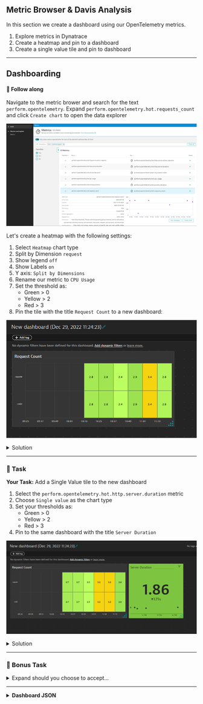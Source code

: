 ## Metric Browser & Davis Analysis

In this section we create a dashboard using our OpenTelemetry metrics. 

1. Explore metrics in Dynatrace
1. Create a heatmap and pin to a dashboard
1. Create a single value tile and pin to dashboard

---

## Dashboarding

#### 📌 Follow along

Navigate to the metric brower and search for the text `perform.opentelemetry`. Expand `perform.opentelemetry.hot.requests_count` and click `Create chart` to open the data explorer

![Settings](../../../assets/images/03-02-metric_browser.png)

Let's create a heatmap with the following settings:
1. Select `Heatmap` chart type
1. Split by Dimension `request`
1. Show legend `off`
1. Show Labels `on`
1. Y axis: `Split by Dimensions`
1. Rename our metric to `CPU Usage`
1. Set the threshold as:
   - Green > 0
   - Yellow > 2
   - Red > 3
1. Pin the tile with the title `Request Count` to a new dashboard:

![Settings](../../../assets/images/03-02-heatmap.png)

<details>
  <summary>Solution</summary>
  
  ![Settings](../../../assets/images/03-02-heatmap_solution.png)

</details>

---

### 📌 Task

**Your Task:** Add a Single Value tile to the new dashboard

1. Select the `perform.opentelemetry.hot.http.server.duration` metric
1. Choose `Single value` as the chart type
1. Set your thresholds as:
   * Green > 0
   * Yellow > 2
   * Red > 3 
1. Pin to the same dashboard with the title `Server Duration`

![Settings](../../../assets/images/03-02-single_value.png)

<details>
  <summary>Solution</summary>
  
  ![Settings](../../../assets/images/03-02-singleValue_solution.png)

</details>

---

### 📌 Bonus Task

<details>
  <summary>Expand should you choose to accept...</summary>

Add another tile, a Honeycomb, with the metric `perform.opentelemetry.hot.cpu_usage` showing the labels and setting thresholds. Rename the metric to `CPU Usage` and pin this to the dashboard with the title `CPU Usage` and rename the dashboard to `Python App Overview`. 

Your dashboard should look similar to this:

![Settings](../../../assets/images/03-02-dashboard.png)

</details>

---

<details>
    <summary><b>Dashboard JSON</b></summary>
    
```json
{
  "metadata": {
    "configurationVersions": [
      6
    ],
    "clusterVersion": "1.257.164.20221230-102519"
  },
  "id": "581ce315-9bb6-4442-8836-4b48179bebfc",
  "dashboardMetadata": {
    "name": "Python App Overview",
    "shared": false,
    "popularity": 3,
    "hasConsistentColors": false
  },
  "tiles": [
    {
      "name": "Request Count",
      "tileType": "DATA_EXPLORER",
      "configured": true,
      "bounds": {
        "top": 0,
        "left": 0,
        "width": 722,
        "height": 342
      },
      "tileFilter": {},
      "customName": "Data explorer results",
      "queries": [
        {
          "id": "A",
          "metric": "perform.opentelemetry.hot.requests_count",
          "timeAggregation": "DEFAULT",
          "splitBy": [
            "request"
          ],
          "enabled": true
        }
      ],
      "visualConfig": {
        "type": "HEATMAP",
        "global": {
          "hideLegend": true
        },
        "rules": [
          {
            "matcher": "A:",
            "unitTransform": "auto",
            "valueFormat": "auto",
            "properties": {
              "color": "PURPLE",
              "seriesType": "LINE"
            },
            "seriesOverrides": []
          }
        ],
        "axes": {
          "xAxis": {
            "visible": true
          },
          "yAxes": []
        },
        "heatmapSettings": {
          "yAxis": "DIMENSIONS",
          "showLabels": true
        },
        "thresholds": [
          {
            "axisTarget": "LEFT",
            "rules": [
              {
                "value": 0,
                "color": "#7dc540"
              },
              {
                "value": 3,
                "color": "#f5d30f"
              },
              {
                "value": 5,
                "color": "#dc172a"
              }
            ],
            "queryId": "",
            "visible": true
          }
        ],
        "tableSettings": {
          "isThresholdBackgroundAppliedToCell": false
        },
        "graphChartSettings": {
          "connectNulls": false
        },
        "honeycombSettings": {
          "showHive": true,
          "showLegend": true,
          "showLabels": false
        }
      },
      "queriesSettings": {
        "resolution": ""
      },
      "metricExpressions": [
        "resolution=null&(perform.opentelemetry.hot.requests_count:splitBy(request):sort(value(auto,descending)):limit(20)):limit(100):names"
      ]
    },
    {
      "name": "Server Duration",
      "tileType": "DATA_EXPLORER",
      "configured": true,
      "bounds": {
        "top": 0,
        "left": 722,
        "width": 342,
        "height": 342
      },
      "tileFilter": {},
      "customName": "Data explorer results",
      "queries": [
        {
          "id": "A",
          "metric": "perform.opentelemetry.hot.http.server.duration",
          "timeAggregation": "DEFAULT",
          "splitBy": [],
          "enabled": true
        }
      ],
      "visualConfig": {
        "type": "SINGLE_VALUE",
        "global": {
          "hideLegend": false
        },
        "rules": [
          {
            "matcher": "A:",
            "properties": {
              "color": "DEFAULT"
            },
            "seriesOverrides": []
          }
        ],
        "axes": {
          "xAxis": {
            "visible": true
          },
          "yAxes": []
        },
        "heatmapSettings": {
          "yAxis": "VALUE",
          "showLabels": false
        },
        "singleValueSettings": {
          "showTrend": true,
          "showSparkLine": true,
          "linkTileColorToThreshold": true
        },
        "thresholds": [
          {
            "axisTarget": "LEFT",
            "rules": [
              {
                "value": 0,
                "color": "#7dc540"
              },
              {
                "value": 2,
                "color": "#f5d30f"
              },
              {
                "value": 3,
                "color": "#dc172a"
              }
            ],
            "queryId": "",
            "visible": true
          }
        ],
        "tableSettings": {
          "isThresholdBackgroundAppliedToCell": false
        },
        "graphChartSettings": {
          "connectNulls": false
        },
        "honeycombSettings": {
          "showHive": true,
          "showLegend": true,
          "showLabels": false
        }
      },
      "queriesSettings": {
        "resolution": ""
      },
      "metricExpressions": [
        "resolution=Inf&(perform.opentelemetry.hot.http.server.duration:splitBy():sort(value(auto,descending)):limit(20)):limit(100):names",
        "resolution=null&(perform.opentelemetry.hot.http.server.duration:splitBy():sort(value(auto,descending)):limit(20))"
      ]
    },
    {
      "name": "CPU Usage",
      "tileType": "DATA_EXPLORER",
      "configured": true,
      "bounds": {
        "top": 0,
        "left": 1064,
        "width": 304,
        "height": 304
      },
      "tileFilter": {},
      "customName": "Data explorer results",
      "queries": [
        {
          "id": "A",
          "metric": "perform.opentelemetry.hot.cpu_usage",
          "timeAggregation": "DEFAULT",
          "splitBy": [],
          "enabled": true
        }
      ],
      "visualConfig": {
        "type": "HONEYCOMB",
        "global": {
          "hideLegend": false
        },
        "rules": [
          {
            "matcher": "A:",
            "unitTransform": "auto",
            "valueFormat": "auto",
            "properties": {
              "color": "DEFAULT",
              "seriesType": "LINE",
              "alias": "CPU Usage"
            },
            "seriesOverrides": []
          }
        ],
        "axes": {
          "xAxis": {
            "displayName": "",
            "visible": true
          },
          "yAxes": []
        },
        "heatmapSettings": {
          "yAxis": "VALUE"
        },
        "thresholds": [
          {
            "axisTarget": "LEFT",
            "rules": [
              {
                "value": 0,
                "color": "#7dc540"
              },
              {
                "value": 90,
                "color": "#f5d30f"
              },
              {
                "value": 95,
                "color": "#dc172a"
              }
            ],
            "queryId": "",
            "visible": true
          }
        ],
        "tableSettings": {
          "isThresholdBackgroundAppliedToCell": false
        },
        "graphChartSettings": {
          "connectNulls": false
        },
        "honeycombSettings": {
          "showHive": true,
          "showLegend": true,
          "showLabels": true
        }
      },
      "queriesSettings": {
        "resolution": ""
      },
      "metricExpressions": [
        "resolution=Inf&(perform.opentelemetry.hot.cpu_usage:splitBy():sort(value(auto,descending)):limit(20)):names"
      ]
    }
  ]
}
```

</details>